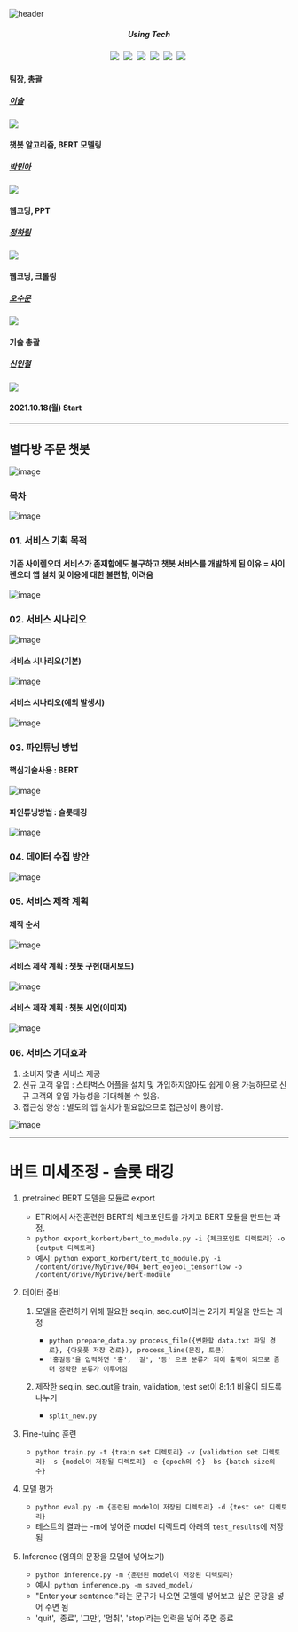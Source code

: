 ![header](https://capsule-render.vercel.app/api?type=waving&color=random&text=Slot-Tagging&animation=fadeIn&fontColor=B5B5B6)

<h5 align='center'> Using Tech </h5>

<p align='center'>
  <img src="https://img.shields.io/badge/Python-3766AB?style=flat-square&logo=Python&logoColor=white"/></a>&nbsp
  <img src="https://img.shields.io/badge/Jupyter-F37626?style=flat-square&logo=Jupyter&logoColor=white"/></a>&nbsp
  <img src="https://img.shields.io/badge/Colab-F9AB00?style=flat-square&logo=Google Colab&logoColor=white"/></a>&nbsp
  <img src="https://img.shields.io/badge/Flask-000000?style=flat-square&logo=Flask&logoColor=white"/></a>&nbsp
  <img src="https://img.shields.io/badge/Selenium-43B02A?style=flat-square&logo=Selenium&logoColor=white"/></a>&nbsp
  <img src="https://img.shields.io/badge/Numpy-013243?style=flat-square&logo=Numpy&logoColor=white"/></a>&nbsp
</p>



#### 팀장, 총괄
##### [이슬](https://github.com/seuly1203)
![](https://github-profile-summary-cards.vercel.app/api/cards/profile-details?username=seuly1203&theme=monokai)
#### 챗봇 알고리즘, BERT 모델링
##### [박민아](https://github.com/parkmina365)
![](https://github-profile-summary-cards.vercel.app/api/cards/profile-details?username=parkmina365&theme=monokai)
#### 웹코딩, PPT
##### [정하림](https://github.com/hharimjung)
![](https://github-profile-summary-cards.vercel.app/api/cards/profile-details?username=hharimjung&theme=monokai)
#### 웹코딩, 크롤링
##### [오수문](https://github.com/sumunoh)
![](https://github-profile-summary-cards.vercel.app/api/cards/profile-details?username=sumunoh&theme=monokai)
#### 기술 총괄
##### [신인철](https://github.com/InChil2)
![](https://github-profile-summary-cards.vercel.app/api/cards/profile-details?username=InChil2&theme=monokai)

#### 2021.10.18(월) Start
----------------------------------------------------------------------------------------------------------------------------------------------------
## 별다방 주문 챗봇
![image](https://user-images.githubusercontent.com/86215518/143837501-67352039-9096-482b-92de-962c4f45fe11.jpg)


### 목차
![image](https://user-images.githubusercontent.com/86215518/143837540-25d92f22-4c62-4823-b215-5d552f44a506.jpg)



### 01. 서비스 기획 목적
#### 기존 사이렌오더 서비스가 존재함에도 불구하고 챗봇 서비스를 개발하게 된 이유 = 사이렌오더 앱 설치 및 이용에 대한 불편함, 어려움
![image](https://user-images.githubusercontent.com/86215518/143963783-573a9b96-a283-4fd1-bd5f-4cbe89b0df6d.jpg)




### 02. 서비스 시나리오
![image](https://user-images.githubusercontent.com/86215518/143963963-c0a4ab21-d0bd-4377-b0de-9c6be1d91c7c.jpg)

#### 서비스 시나리오(기본)
![image](https://user-images.githubusercontent.com/86215518/143964329-57fd6d95-5734-4c75-b4a8-ef3d26166bf3.jpg)

#### 서비스 시나리오(예외 발생시)
![image](https://user-images.githubusercontent.com/86215518/143964415-28852eb3-e3d0-4c14-8598-69764f438fbd.jpg)




### 03. 파인튜닝 방법
#### 핵심기술사용 : BERT
![image](https://user-images.githubusercontent.com/86215518/143964504-6ca65eae-3fdb-4f44-b456-541d1218b6fb.jpg)

#### 파인튜닝방법 : 슬롯태깅
![image](https://user-images.githubusercontent.com/86215518/143964574-87b4def6-6981-42c3-80be-5665d5244ea5.jpg)



### 04. 데이터 수집 방안
![image](https://user-images.githubusercontent.com/86215518/143964886-bdb217db-0460-4bb2-9090-a281e14bbea5.jpg)



### 05. 서비스 제작 계획
#### 제작 순서
![image](https://user-images.githubusercontent.com/86215518/143964983-446a9da5-1162-4fe7-9a66-016a05ab905e.jpg)

#### 서비스 제작 계획 : 챗봇 구현(대시보드)
![image](https://user-images.githubusercontent.com/86215518/143965023-e2920c86-c6ed-4f81-9c42-1de3ce4f36e7.jpg)

#### 서비스 제작 계획 : 챗봇 시연(이미지)
![image](https://user-images.githubusercontent.com/86215518/143965045-afac7883-0313-4d32-8b51-7ad082c075f5.jpg)




### 06. 서비스 기대효과
1) 소비자 맞춤 서비스 제공
2) 신규 고객 유입 : 스타벅스 어플을 설치 및 가입하지않아도 쉽게 이용 가능하므로 신규 고객의 유입 가능성을 기대해볼 수 있음.
3) 접근성 향상 : 별도의 앱 설치가 필요없으므로 접근성이 용이함.


![image](https://user-images.githubusercontent.com/86215518/143965240-2b3a95c3-22c0-45e9-b72e-610a41c5b7ba.jpg)



----------------------------------------------------------------------------------------------------------------------------------------------------

# 버트 미세조정 - 슬롯 태깅  
  
1. pretrained BERT 모델을 모듈로 export  

    - ETRI에서 사전훈련한 BERT의 체크포인트를 가지고 BERT 모듈을 만드는 과정.  
    - `python export_korbert/bert_to_module.py -i {체크포인트 디렉토리} -o {output 디렉토리}`   
    - 예시: `python export_korbert/bert_to_module.py -i /content/drive/MyDrive/004_bert_eojeol_tensorflow -o /content/drive/MyDrive/bert-module`  
  
2. 데이터 준비

    1) 모델을 훈련하기 위해 필요한 seq.in, seq.out이라는 2가지 파일을 만드는 과정  
       - `python prepare_data.py process_file({변환할 data.txt 파일 경로}, {아웃풋 저장 경로}), process_line(문장, 토큰)`
       - `'홍길동'을 입력하면 '홍', '길', '동' 으로 분류가 되어 출력이 되므로 좀 더 정확한 분류가 이루어짐`
      
    2) 제작한 seq.in, seq.out을 train, validation, test set이 8:1:1 비율이 되도록 나누기
       - `split_new.py`

3. Fine-tuing 훈련  

    - `python train.py -t {train set 디렉토리} -v {validation set 디렉토리} -s {model이 저장될 디렉토리} -e {epoch의 수} -bs {batch size의 수}`
  
4. 모델 평가  

    - `python eval.py -m {훈련된 model이 저장된 디렉토리} -d {test set 디렉토리}`  
    - 테스트의 결과는 -m에 넣어준 model 디렉토리 아래의 `test_results`에 저장됨 
  
5. Inference (임의의 문장을 모델에 넣어보기)  

    - `python inference.py -m {훈련된 model이 저장된 디렉토리}`  
    - 예시: `python inference.py -m saved_model/`   
    - "Enter your sentence:"라는 문구가 나오면 모델에 넣어보고 싶은 문장을 넣어 주면 됨  
    - 'quit', '종료', '그만', '멈춰', 'stop'라는 입력을 넣어 주면 종료
  
